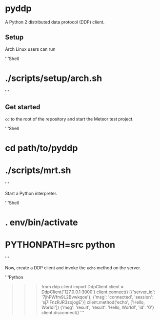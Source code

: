 pyddp
=====

A Python 2 distributed data protocol (DDP) client.


Setup
-----

Arch Linux users can run

'''Shell
# ./scripts/setup/arch.sh
'''


Get started
-----------

`cd` to the root of the repository and start the Meteor test project.

'''Shell
# cd path/to/pyddp
# ./scripts/mrt.sh
'''

Start a Python interpreter.

'''Shell
# . env/bin/activate
# PYTHONPATH=src python
'''

Now, create a DDP client and invoke the `echo` method on the server.

'''Python
>>> from ddp.client import DdpClient
>>> client = DdpClient('127.0.0.1:3000')
>>> client.connect()
[{'server_id': '7jhPWfm9L2Bvwkqoe'}, {'msg': 'connected', 'session': 'sj7iFnzRJR3zojogE'}]
>>> client.method('echo', ['Hello, World!'])
{'msg': 'result', 'result': 'Hello, World!', 'id': '0'}
>>> client.disconnect()
'''

